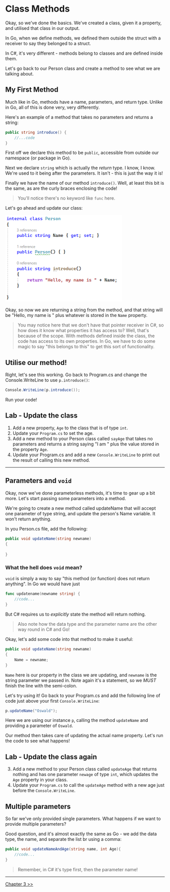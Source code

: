 # Class Methods

Okay, so we've done the basics. We've created a class, given it a property, and utilised that class in our output.

In Go, when we define methods, we defined them outside the struct with a receiver to say they belonged to a struct.


In C#, it's very different - methods belong to classes and are defined inside them.

Let's go back to our Person class and create a method to see what we are talking about.

## My First Method

Much like in Go, methods have a name, parameters, and return type. Unlike in Go, all of this is done very, very differently.

Here's an example of a method that takes no parameters and returns a string:

```c#
public string introduce() {
    //...code
}
```

First off we declare this method to be `public`, accessible from outside our namespace (or package in Go).

Next we declare `string` which is actually the *return* type. I know, I know. We're used to it being after the parameters. It isn't - this is just the way it is!

Finally we have the name of our method `introduce()`. Well, at least this bit is the same, as are the curly braces enclosing the code!

> You'll notice there's no keyword like `func` here. 

Let's go ahead and update our class:

![Alt text](images/firstmethod.PNG)

Okay, so now we are returning a string from the method, and that string will be "Hello, my name is " plus whatever is stored in the `Name` property.

> You may notice here that we don't have that pointer receiver in C#, so how does it know what properties it has access to? Well, that's because of the scope. With methods defined inside the class, the code has access to its own properties. In Go, we have to do some magic to say "this belongs to this" to get this sort of functionality. 

## Utilise our method!

Right, let's see this working. Go back to Program.cs and change the Console.WriteLine to use `p.introduce()`:

```c#
Console.WriteLine(p.introduce());
```

Run your code!

## Lab - Update the class

1. Add a new property, `Age` to the class that is of type `int`.
2. Update your `Program.cs` to set the age.
3. Add a new method to your Person class called `sayAge` that takes no parameters and returns a string saying "I am " plus the value stored in the property `Age`.
4. Update your Program.cs and add a new `Console.WriteLine` to print out the result of calling this new method.

***

## Parameters and `void`

Okay, now we've done parameterless methods, it's time to gear up a bit more. Let's start passing some parameters into a method.

We're going to create a new method called updateName that will accept one parameter of type string, and update the person's Name variable. It won't return anything.

In you Person.cs file, add the following:

```c#
public void updateName(string newname)
{

}
```

### What the hell does `void` mean?

`void` is simply a way to say "this method (or function) does not return anything". In Go we would have just 

```go
func updatename(newname string) {
    //code...
}
```

But C# requires us to *explicitly* state the method will return nothing.

> Also note how the data type and the parameter name are the other way round in C# and Go!

Okay, let's add some code into that method to make it useful:

```c#
public void updateName(string newname)
{
    Name = newname;
}
```

`Name` here is our property in the class we are updating, and `newname` is the string parameter we passed in. Note again it's a statement, so we *MUST* finish the line with the semi-colon.

Let's try using it! Go back to your Program.cs and add the following line of code just above your first `Console.WriteLine`:

```c#
p.updateName("Oswald");
```

Here we are using our instance `p`, calling the method `updateName` and providing a parameter of `Oswald`.

Our method then takes care of updating the actual name property. Let's run the code to see what happens!

## Lab - Update the class again

3. Add a new method to your Person class called `updateAge` that returns nothing and has one parameter `newage` of type `int`, which updates the `Age` property in your class.
4. Update your `Program.cs` to call the `updateAge` method with a new age just before the `Console.WriteLine`.

## Multiple parameters

So far we've only provided single parameters. What happens if we want to provide multiple parameters?

Good question, and it's almost exactly the same as Go - we add the data type, the name, and separate the list br using a comma:

```cs
public void updateNameAndAge(string name, int Age){
    //code...
}
```

> Remember, in C# it's type first, then the parameter name!

***

[Chapter 3 >>](/part3/chapter03.md)